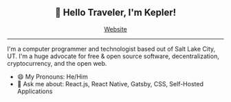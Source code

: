<h2 align="center">👋 Hello Traveler, I'm Kepler!</h2>
<p align="center">
  <a href="https://keplersj.com">Website</a>
</p>

---

I'm a computer programmer and technologist based out of Salt Lake City, UT. I'm a huge advocate for free & open source software, decentralization, cryptocurrency, and the open web.

- 😄 My Pronouns: He/Him   
- 💬 Ask me about: React.js, React Native, Gatsby, CSS, Self-Hosted Applications
